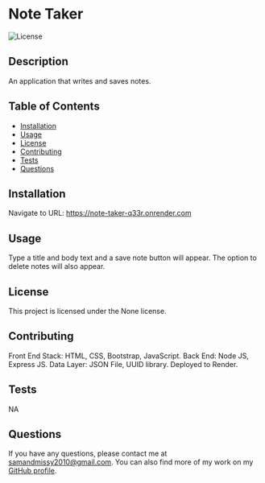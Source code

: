 # Note Taker

![License](https://img.shields.io/badge/license-None-blue.svg)

## Description
An application that writes and saves notes. 

## Table of Contents
- [Installation](#installation)  
- [Usage](#usage)  
- [License](#license) 
- [Contributing](#contributing)  
- [Tests](#tests)  
- [Questions](#questions)

## Installation
Navigate to URL: https://note-taker-q33r.onrender.com

## Usage
Type a title and body text and a save note button will appear. The option to delete notes will also appear.

## License
This project is licensed under the None license.

## Contributing
Front End Stack: HTML, CSS, Bootstrap, JavaScript. Back End: Node JS, Express JS. Data Layer:  JSON File, UUID library. Deployed to Render.

## Tests
NA

## Questions
If you have any questions, please contact me at [samandmissy2010@gmail.com](mailto:samandmissy2010@gmail.com).
You can also find more of my work on my [GitHub profile](https://github.com/Sam-Mina-engineer).
